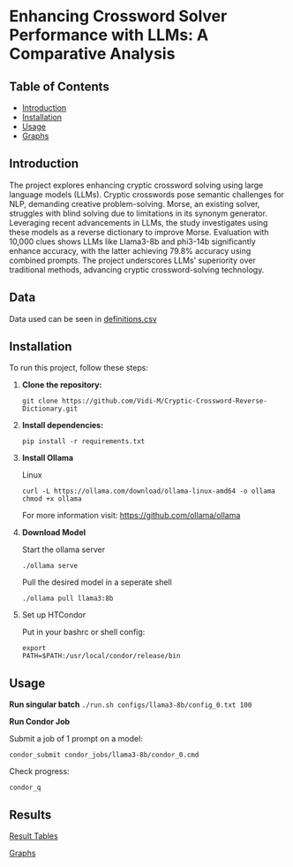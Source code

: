 # Enhancing Crossword Solver Performance with LLMs: A Comparative Analysis

## Table of Contents
- [Introduction](#introduction)
- [Installation](#installation)
- [Usage](#usage)
- [Graphs](#graphs)

## Introduction

The project explores enhancing cryptic crossword solving using large language models (LLMs). Cryptic crosswords pose semantic challenges for NLP, demanding creative problem-solving. Morse, an existing solver, struggles with blind solving due to limitations in its synonym generator. Leveraging recent advancements in LLMs, the study investigates using these models as a reverse dictionary to improve Morse. Evaluation with 10,000 clues shows LLMs like Llama3-8b and phi3-14b significantly enhance accuracy, with the latter achieving 79.8% accuracy using combined prompts. The project underscores LLMs' superiority over traditional methods, advancing cryptic crossword-solving technology.

## Data

Data used can be seen in [definitions.csv](definitons.csv)

## Installation

To run this project, follow these steps:

1. **Clone the repository:**

    ``` 
    git clone https://github.com/Vidi-M/Cryptic-Crossword-Reverse-Dictionary.git 
    ```

2. **Install dependencies:**
    ```
    pip install -r requirements.txt
    ```

3. **Install Ollama**

    Linux
    ```
    curl -L https://ollama.com/download/ollama-linux-amd64 -o ollama
    chmod +x ollama
    ```
    For more information visit: https://github.com/ollama/ollama

4. **Download Model**

    Start the ollama server
    ```
    ./ollama serve
    ```
    Pull the desired model in a seperate shell
    ```
    ./ollama pull llama3:8b
    ```
5. Set up HTCondor

    Put in your bashrc or shell config:
    ```
    export 
    PATH=$PATH:/usr/local/condor/release/bin
    ```

## Usage

**Run singular batch**
    ```
    ./run.sh configs/llama3-8b/config_0.txt 100
    ```

**Run Condor Job**

Submit a job of 1 prompt on a model:

    condor_submit condor_jobs/llama3-8b/condor_0.cmd
    

Check progress:
   ```
   condor_q
   ```


## Results
[Result Tables](results/tables)

[Graphs](results/graphs)


